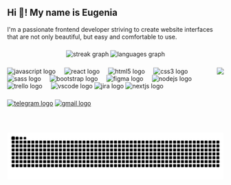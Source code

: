 <h2 align="left">Hi 👋! My name is Eugenia </h2>
<p>I'm a passionate frontend developer striving to create website interfaces that are not only beautiful, but easy and comfortable to use.</p>

###

<div align="center">
  <img src="https://nirzak-streak-stats.vercel.app?user=Emmnia&theme=dracula&border_radius=5" height="150" alt="streak graph"  />
  <img src="https://github-readme-stats.vercel.app/api/top-langs?username=Emmnia&locale=en&hide_title=false&layout=compact&card_width=320&langs_count=5&theme=dracula&hide_border=false" height="150" alt="languages graph"  />
</div>

###

<img align="right" height="150" src="https://media.giphy.com/media/E1Kd3pQwrsMtQbNkt0/giphy.gif"  />

###

<div align="left">
  <img src="https://cdn.jsdelivr.net/gh/devicons/devicon/icons/javascript/javascript-original.svg" height="40" alt="javascript logo"  />
  <img width="12" />
  <img src="https://cdn.jsdelivr.net/gh/devicons/devicon/icons/react/react-original.svg" height="40" alt="react logo"  />
  <img width="12" />
  <img src="https://cdn.jsdelivr.net/gh/devicons/devicon/icons/html5/html5-original.svg" height="40" alt="html5 logo"  />
  <img width="12" />
  <img src="https://cdn.jsdelivr.net/gh/devicons/devicon@latest/icons/css3/css3-original.svg" height="40" alt="css3 logo"  />
  <img width="12" />
  <img src="https://cdn.jsdelivr.net/gh/devicons/devicon/icons/sass/sass-original.svg" height="40" alt="sass logo"  />
  <img width="12" />
  <img src="https://cdn.jsdelivr.net/gh/devicons/devicon/icons/bootstrap/bootstrap-original.svg" height="40" alt="bootstrap logo"  />
  <img width="12" />
  <img src="https://cdn.jsdelivr.net/gh/devicons/devicon/icons/figma/figma-original.svg" height="40" alt="figma logo"  />
  <img width="12" />
  <img src="https://cdn.jsdelivr.net/gh/devicons/devicon/icons/nodejs/nodejs-original-wordmark.svg" height="40" alt="nodejs logo"  />
  <img width="12" />
  <img src="https://cdn.jsdelivr.net/gh/devicons/devicon@latest/icons/trello/trello-original-wordmark.svg" height="40" alt="trello logo"  />
  <img width="12" />
  <img src="https://cdn.jsdelivr.net/gh/devicons/devicon@latest/icons/vscode/vscode-original.svg" height="40" alt="vscode logo"  />
  <img src="https://cdn.jsdelivr.net/gh/devicons/devicon@latest/icons/jira/jira-original-wordmark.svg" height="40" alt="jira logo"/>
  <img src="https://cdn.jsdelivr.net/gh/devicons/devicon@latest/icons/nextjs/nextjs-original-wordmark.svg" height="40" alt="nextjs logo"/>
                
</div>

###

<div align="left">
  <a href="https://t.me/ajikdo" target="_blank">
    <img src="https://img.shields.io/static/v1?message=Telegram&logo=telegram&label=&color=2CA5E0&logoColor=white&labelColor=&style=for-the-badge" height="35" alt="telegram logo"/></a>
  <a href="mailto:eugmalikova@gmail.com">
    <img src="https://img.shields.io/static/v1?message=Gmail&logo=gmail&label=&color=D14836&logoColor=white&labelColor=&style=for-the-badge" height="35" alt="gmail logo"/></a>
</div>

###

<picture align="center">
  <source media="(prefers-color-scheme: dark)" srcset="https://github.com/Emmnia/Emmnia/blob/output/github-contribution-grid-snake-dark.svg" />
  <source media="(prefers-color-scheme: light)" srcset="https://github.com/Emmnia/Emmnia/blob/output/github-contribution-grid-snake.svg" />
  <img alt="github-snake" src="https://github.com/Emmnia/Emmnia/blob/output/github-contribution-grid-snake.svg" />
</picture>
